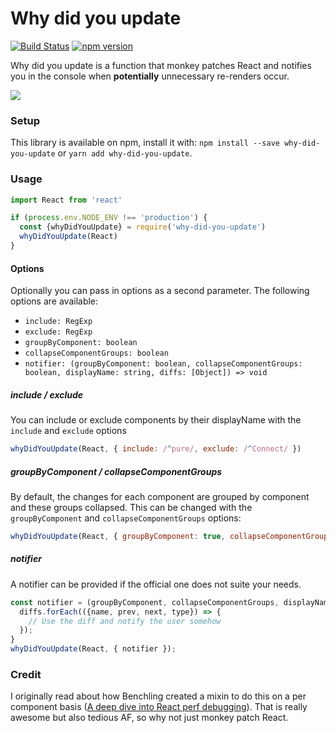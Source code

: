 # Why did you update

[![Build Status](https://travis-ci.org/maicki/why-did-you-update.svg?branch=master)](https://travis-ci.org/maicki/why-did-you-update)
[![npm version](https://badge.fury.io/js/why-did-you-update.svg)](https://badge.fury.io/js/why-did-you-update)

Why did you update is a function that monkey patches React and notifies you in the console when **potentially** unnecessary re-renders occur.

![](http://i.imgur.com/Ui8YUBe.png)

### Setup
This library is available on npm, install it with: `npm install --save why-did-you-update` or `yarn add why-did-you-update`.

### Usage
```js
import React from 'react'

if (process.env.NODE_ENV !== 'production') {
  const {whyDidYouUpdate} = require('why-did-you-update')
  whyDidYouUpdate(React)
}
```

#### Options
Optionally you can pass in options as a second parameter. The following options are available:
- `include: RegExp`
- `exclude: RegExp`
- `groupByComponent: boolean`
- `collapseComponentGroups: boolean`
- `notifier: (groupByComponent: boolean, collapseComponentGroups: boolean, displayName: string, diffs: [Object]) => void`

##### include / exclude
You can include or exclude components by their displayName with the `include` and `exclude` options

```js
whyDidYouUpdate(React, { include: /^pure/, exclude: /^Connect/ })
```

##### groupByComponent / collapseComponentGroups
By default, the changes for each component are grouped by component and these groups collapsed. This can be changed with the `groupByComponent` and `collapseComponentGroups` options:

```js
whyDidYouUpdate(React, { groupByComponent: true, collapseComponentGroups: false })
```

##### notifier
A notifier can be provided if the official one does not suite your needs.

```js
const notifier = (groupByComponent, collapseComponentGroups, displayName, diffs) => {
  diffs.forEach(({name, prev, next, type}) => {
    // Use the diff and notify the user somehow
  });
}
whyDidYouUpdate(React, { notifier });
```

### Credit

I originally read about how Benchling created a mixin to do this on a per component basis ([A deep dive into React perf debugging](http://benchling.engineering/deep-dive-react-perf-debugging/)).
That is really awesome but also tedious AF, so why not just monkey patch React.

[build-badge]: https://img.shields.io/travis/garbles/why-did-you-update/master.svg?style=flat-square
[build]: https://travis-ci.org/garbles/why-did-you-update

